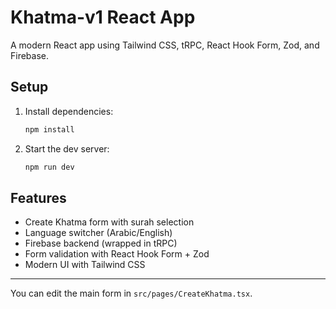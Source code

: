# Khatma-v1 React App

A modern React app using Tailwind CSS, tRPC, React Hook Form, Zod, and Firebase.

## Setup

1. Install dependencies:

   ```bash
   npm install
   ```

2. Start the dev server:

   ```bash
   npm run dev
   ```

## Features

- Create Khatma form with surah selection
- Language switcher (Arabic/English)
- Firebase backend (wrapped in tRPC)
- Form validation with React Hook Form + Zod
- Modern UI with Tailwind CSS

---

You can edit the main form in `src/pages/CreateKhatma.tsx`.
